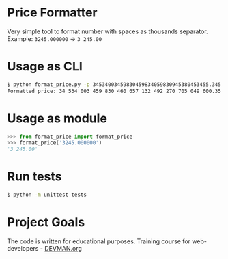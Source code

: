 
# Price Formatter  
  
Very simple tool to format number with spaces as thousands separator.
Example: `3245.000000` -> `3 245.00`
# Usage as CLI
```bash
$ python format_price.py -p 34534003459830459834059830945380453455.345
Formatted price: 34 534 003 459 830 460 657 132 492 270 705 049 600.35
```
# Usage as module
```python
>>> from format_price import format_price
>>> format_price('3245.000000')
'3 245.00'
```
# Run tests
```bash
$ python -m unittest tests
```
# Project Goals  
  
The code is written for educational purposes. Training course for web-developers - [DEVMAN.org](https://devman.org)